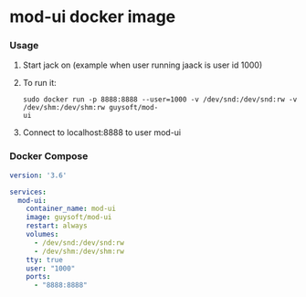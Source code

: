 mod-ui docker image
===================

### Usage

1. Start jack on (example when user running jaack is user id 1000)
2. To run it:

    ```
    sudo docker run -p 8888:8888 --user=1000 -v /dev/snd:/dev/snd:rw -v /dev/shm:/dev/shm:rw guysoft/mod-
    ui
    ```

3. Connect to localhost:8888 to user mod-ui
    
### Docker Compose

```yaml
version: '3.6'

services:
  mod-ui:
    container_name: mod-ui
    image: guysoft/mod-ui
    restart: always
    volumes:
      - /dev/snd:/dev/snd:rw
      - /dev/shm:/dev/shm:rw
    tty: true
    user: "1000"
    ports:
      - "8888:8888"

```
